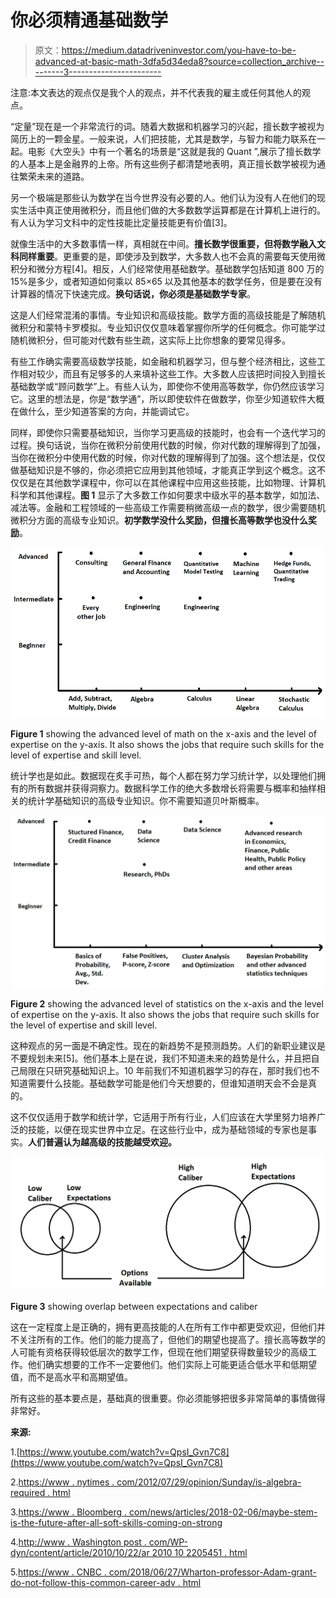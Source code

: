 # 你必须精通基础数学

> 原文：<https://medium.datadriveninvestor.com/you-have-to-be-advanced-at-basic-math-3dfa5d34eda8?source=collection_archive---------3----------------------->

注意:本文表达的观点仅是我个人的观点，并不代表我的雇主或任何其他人的观点。

“定量”现在是一个非常流行的词。随着大数据和机器学习的兴起，擅长数字被视为简历上的一颗金星。一般来说，人们把技能，尤其是数学，与智力和能力联系在一起。电影《大空头》中有一个著名的场景是“这就是我的 Quant ”,展示了擅长数学的人基本上是金融界的上帝。所有这些例子都清楚地表明，真正擅长数学被视为通往繁荣未来的道路。

另一个极端是那些认为数学在当今世界没有必要的人。他们认为没有人在他们的现实生活中真正使用微积分，而且他们做的大多数数学运算都是在计算机上进行的。有人认为学习文科中的定性技能比定量技能更有价值[3]。

就像生活中的大多数事情一样，真相就在中间。**擅长数学很重要，但将数学融入文科同样重要**。更重要的是，即使涉及到数学，大多数人也不会真的需要每天使用微积分和微分方程[4]。相反，人们经常使用基础数学。基础数学包括知道 800 万的 15%是多少，或者知道如何乘以 85×65 以及其他基本的数学任务，但是要在没有计算器的情况下快速完成。**换句话说，你必须是基础数学专家**。

这是人们经常混淆的事情。专业知识和高级技能。数学方面的高级技能是了解随机微积分和蒙特卡罗模拟。专业知识仅仅意味着掌握你所学的任何概念。你可能学过随机微积分，但可能对代数有些生疏，这实际上比你想象的要常见得多。

有些工作确实需要高级数学技能，如金融和机器学习，但与整个经济相比，这些工作相对较少，而且有足够多的人来填补这些工作。大多数人应该把时间投入到擅长基础数学或“顾问数学”上。有些人认为，即使你不使用高等数学，你仍然应该学习它。这里的想法是，你是“数学通”，所以即使软件在做数学，你至少知道软件大概在做什么，至少知道答案的方向，并能调试它。

同样，即使你只需要基础知识，当你学习更高级的技能时，也会有一个迭代学习的过程。换句话说，当你在微积分前使用代数的时候，你对代数的理解得到了加强，当你在微积分中使用代数的时候，你对代数的理解得到了加强。这个想法是，仅仅做基础知识是不够的，你必须把它应用到其他领域，才能真正学到这个概念。这不仅仅是在其他数学课程中，你可以在其他课程中应用这些技能，比如物理、计算机科学和其他课程。**图 1** 显示了大多数工作如何要求中级水平的基本数学，如加法、减法等。金融和工程领域的一些高级工作需要稍微高级一点的数学，很少需要随机微积分方面的高级专业知识。**初学数学没什么奖励，但擅长高等数学也没什么奖励**。

![](img/c08cc965fa087249f4a3953a276e5c87.png)

**Figure 1** showing the advanced level of math on the x-axis and the level of expertise on the y-axis. It also shows the jobs that require such skills for the level of expertise and skill level.

统计学也是如此。数据现在炙手可热，每个人都在努力学习统计学，以处理他们拥有的所有数据并获得洞察力。数据科学工作的绝大多数增长将需要与概率和抽样相关的统计学基础知识的高级专业知识。你不需要知道贝叶斯概率。

![](img/bbc1d313ff74e18b6f087631f2755f27.png)

**Figure 2** showing the advanced level of statistics on the x-axis and the level of expertise on the y-axis. It also shows the jobs that require such skills for the level of expertise and skill level.

这种观点的另一面是不确定性。现在的新趋势不是预测趋势。人们的新职业建议是不要规划未来[5]。他们基本上是在说，我们不知道未来的趋势是什么，并且把自己局限在只研究基础知识上。10 年前我们不知道机器学习的存在，那时我们也不知道需要什么技能。基础数学可能是他们今天想要的，但谁知道明天会不会是真的。

这不仅仅适用于数学和统计学，它适用于所有行业，人们应该在大学里努力培养广泛的技能，以便在现实世界中立足。在这些行业中，成为基础领域的专家也是事实。**人们普遍认为越高级的技能越受欢迎。**

![](img/18f5270b9f9da3e921e249393e0fd29d.png)

**Figure 3** showing overlap between expectations and caliber

这在一定程度上是正确的，拥有更高技能的人在所有工作中都更受欢迎，但他们并不关注所有的工作。他们的能力提高了，但他们的期望也提高了。擅长高等数学的人可能有资格获得较低层次的数学工作，但现在他们期望获得数量较少的高级工作。他们确实想要的工作不一定要他们。他们实际上可能更适合低水平和低期望值，而不是高水平和高期望值。

所有这些的基本要点是，基础真的很重要。你必须能够把很多非常简单的事情做得非常好。

**来源:**

1.[https://www.youtube.com/watch?v=QpsI_Gvn7C8](https://www.youtube.com/watch?v=QpsI_Gvn7C8)

2.[https://www . nytimes . com/2012/07/29/opinion/Sunday/is-algebra-required . html](https://www.nytimes.com/2012/07/29/opinion/sunday/is-algebra-necessary.html)

3.[https://www . Bloomberg . com/news/articles/2018-02-06/maybe-stem-is-the-future-after-all-soft-skills-coming-on-strong](https://www.bloomberg.com/news/articles/2018-02-06/maybe-stem-isn-t-the-future-after-all-soft-skills-are-coming-on-strong)

4.[http://www . Washington post . com/WP-dyn/content/article/2010/10/22/ar 2010 10 2205451 . html](http://www.washingtonpost.com/wp-dyn/content/article/2010/10/22/AR2010102205451.html)

5.[https://www . CNBC . com/2018/06/27/Wharton-professor-Adam-grant-do-not-follow-this-common-career-adv . html](https://www.cnbc.com/2018/06/27/wharton-professor-adam-grant-do-not-follow-this-common-career-adv.html)